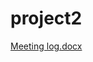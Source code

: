 # project2
[Meeting log.docx](https://github.com/pyon0615/project2/files/15368081/Meeting.log.docx)
